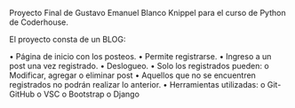 Proyecto Final de Gustavo Emanuel Blanco Knippel para el curso de Python de Coderhouse.

El proyecto consta de un BLOG:

•	Página de inicio con los posteos.
•	Permite registrarse.
•	Ingreso a un post una vez registrado.
•	Deslogueo.
•	Solo los registrados pueden:
      o Modificar, agregar o eliminar post
•	Aquellos que no se encuentren registrados no podrán realizar lo anterior.
•	Herramientas utilizadas:
      o Git-GitHub
      o VSC
      o Bootstrap
      o Django
